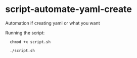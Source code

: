 # script-automate-yaml-create
Automation if creating yaml or what you want  

Running the script:

      chmod +x script.sh
      
      ./script.sh
